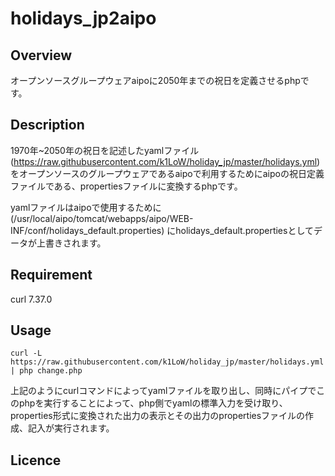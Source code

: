# holidays_jp2aipo


## Overview

オープンソースグループウェアaipoに2050年までの祝日を定義させるphpです。


## Description


1970年~2050年の祝日を記述したyamlファイル(https://raw.githubusercontent.com/k1LoW/holiday_jp/master/holidays.yml)
をオープンソースのグループウェアであるaipoで利用するためにaipoの祝日定義ファイルである、propertiesファイルに変換するphpです。

yamlファイルはaipoで使用するために(/usr/local/aipo/tomcat/webapps/aipo/WEB-INF/conf/holidays_default.properties)
にholidays_default.propertiesとしてデータが上書きされます。


## Requirement

curl 7.37.0


## Usage


`curl -L https://raw.githubusercontent.com/k1LoW/holiday_jp/master/holidays.yml | php change.php`

上記のようにcurlコマンドによってyamlファイルを取り出し、同時にパイプでこのphpを実行することによって、php側でyamlの標準入力を受け取り、properties形式に変換された出力の表示とその出力のpropertiesファイルの作成、記入が実行されます。


## Licence

